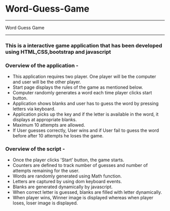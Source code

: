 # Word-Guess-Game
---

Word Guess Game
___

### This is a interactive game application that has been developed using HTML,CSS,bootstrap and javascript 

### Overview of the application -
* This application requires two player. One player will be the computer and user will be the other player. 
* Start page displays the rules of the game as mentioned below.
* Computer randomly generates a word each time player clicks start button.
* Application shows blanks and user has to guess the word by pressing letters via keyboard.
* Application picks up the key and if the letter is available in the word, it displays at appropriate blanks.
* Maximum 10 attempts are allowed.
* If User guesses correctly, User wins and if User fail to guess the word before after 10 attempts he loses the game.

### Overview of the script -
* Once the player clicks 'Start' button, the game starts.
* Counters are defined to track number of guesses and number of attempts remaining for the user.
* Words are randomly generated using Math function.
* Letters are captured by using dom  keyboard events.
* Blanks are generated dynamically by javascript.
* When correct letter is guessed, blanks are filled with letter dynamically.
* When player wins, Winner image is displayed whereas when player loses, loser image is displayed.
